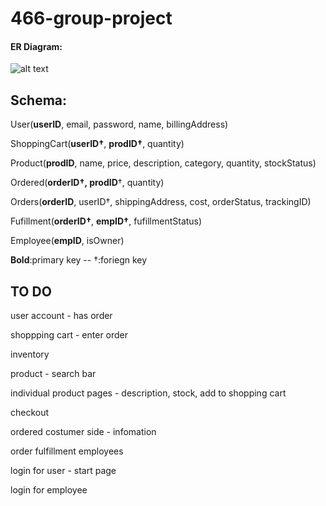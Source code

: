 # 466-group-project
#### ER Diagram: 
![alt text](https://i.imgur.com/zzbvd6Y.jpg "Logo Title Text 1")

## Schema:

User(__userID__, email, password, name, billingAddress)

ShoppingCart(__userID†__, __prodID†__, quantity)

Product(__prodID__, name, price, description, category, quantity, stockStatus)

Ordered(__orderID†, prodID__†, quantity)

Orders(__orderID__, userID†, shippingAddress, cost, orderStatus, trackingID)

Fufillment(__orderID†__, __empID†__, fufillmentStatus)

Employee(__empID__, isOwner)

__Bold__:primary key  --  †:foriegn key


## TO DO

user account - has order

shoppping cart - enter order

inventory 

product - search bar

individual product pages - description, stock, add to shopping cart 

checkout

ordered costumer side - infomation

order fulfillment employees

login for user - start page 

login for employee 
```
